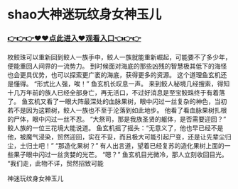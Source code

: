 # shao大神迷玩纹身女神玉儿
### <a href="https://github.com/haijv/aiqi/issues/1">👉👉👉♥♥点此进入♥观看入口👈👉👉</a>

枚鲛珠可以重新回到鲛人一族手中，鲛人一族就能重新崛起，可能要不了多少年，便能重回人间界的一流势力。
    到时候面对海底的那些凶残的智慧极其低下的海怪也会更具优势，也可以探索更广袤的海底，获得更多的资源。
    这个道理鱼玄机还是懂得。
    “形式比人强，唉！”
    鱼玄机长叹息一声。
    来到鲛人秘境几经搜索，得知十几万年前的族人已经全部身亡，再无活口，不过好消息是至宝鲛珠终于有着落了。
    鱼玄机又看了一眼大阵最深处的血脉果树，眼中闪过一丝复杂的神色，当初若不是因为这颗树，鲛人一族也不至于沦落到如此地步。
    他看了看血脉果树扎根的尸体，眼中闪过一丝不忍。
    “大祭司，那是我族圣贤的躯体，是否需要迎回？”
    鲛人族的一位三花境大能说道。
    鱼玄机摇了摇头：“无意义了，他也早已经不是他，被魔气浸染，贸然迎回，实在不妥，而且极大可能引起尸变，还是让先辈尘归尘，土归土吧！”
    “那造化果树？”
    有人出言道，望着已经复苏的造化果树上面的一些果子眼中闪过一丝贪婪的光芒。
    “嗯？”
    鱼玄机目光微冷，那人立刻收回目光。
    “我们走，此物不详，贸然招致可能

神迷玩纹身女神玉儿
